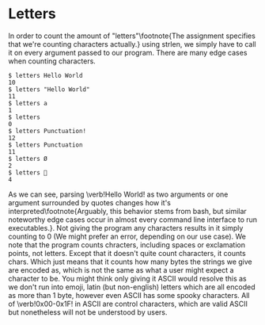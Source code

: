 # Letters

In order to count the amount of "letters"\footnote{The assignment specifies that we're counting characters actually.} using strlen, we simply have to call it on every argument passed to our program. There are many edge cases when counting characters.

```
$ letters Hello World
10
$ letters "Hello World"
11
$ letters a
1
$ letters
0
$ letters Punctuation!
12
$ letters Punctuation
11
$ letters Ø
2
$ letters 🤯
4
```

As we can see, parsing \verb!Hello World! as two arguments or one argument surrounded by quotes changes how it's interpreted\footnote{Arguably, this behavior stems from bash, but similar noteworthy edge cases occur in almost every command line interface to run executables.}. Not giving the program any characters results in it simply counting to 0 (We might prefer an error, depending on our use case). We note that the program counts chracters, including spaces or exclamation points, not letters. Except that it doesn't quite count characters, it counts chars. Which just means that it counts how many bytes the strings we give are encoded as, which is not the same as what a user might expect a character to be. You might think only giving it ASCII would resolve this as we don't run into emoji, latin (but non-english) letters which are all encoded as more than 1 byte, however even ASCII has some spooky characters. All of \verb!0x00-0x1F! in ASCII are control characters, which are valid ASCII but nonetheless will not be understood by users.

# 